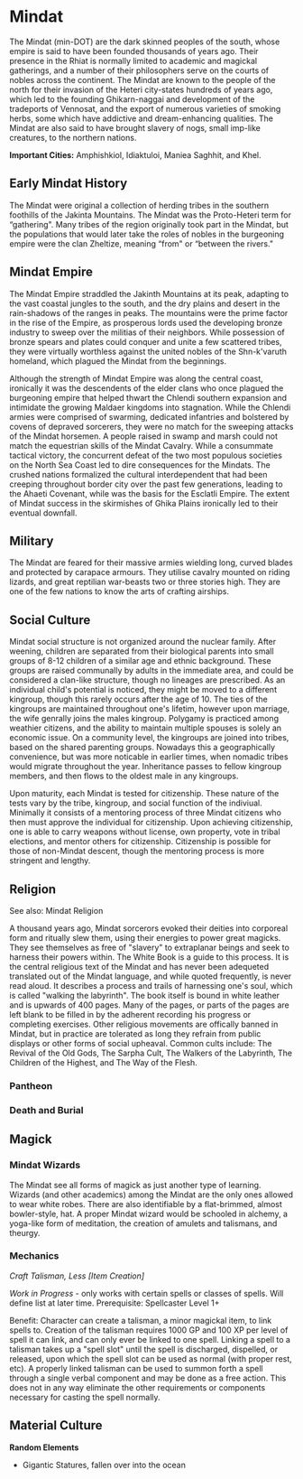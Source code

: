 # Mindat
The Mindat (min-DOT) are the dark skinned peoples of the south, whose empire is said to have been founded thousands of years ago. Their presence in the Rhiat is normally limited to academic and magickal gatherings, and a number of their philosophers serve on the courts of nobles across the continent. The Mindat are known to the people of the north for their invasion of the Heteri city-states hundreds of years ago, which led to the founding Ghikarn-naggai and development of the tradeports of Vennosat, and the export of numerous varieties of smoking herbs, some which have addictive and dream-enhancing qualities. The Mindat are also said to have brought slavery of nogs, small imp-like creatures, to the northern nations.

**Important Cities:** Amphishkiol, Idiaktuloi, Maniea Saghhit, and Khel.
 

## Early Mindat History
The Mindat were original a collection of herding tribes in the southern foothills of the Jakinta Mountains. The Mindat was the Proto-Heteri term for “gathering". Many tribes of the region originally took part in the Mindat, but the populations that would later take the roles of nobles in the burgeoning empire were the clan Zheltize, meaning “from" or “between the rivers."

## Mindat Empire 

The Mindat Empire straddled the Jakinth Mountains at its peak, adapting to the vast coastal jungles to the south, and the dry plains and desert in the rain-shadows of the ranges in peaks. The mountains were the prime factor in the rise of the Empire, as prosperous lords used the developing bronze industry to sweep over the militias of their neighbors. While possession of bronze spears and plates could conquer and unite a few scattered tribes, they were virtually worthless against the united nobles of the Shn-k'varuth homeland, which plagued the Mindat from the beginnings.

Although the strength of Mindat Empire was along the central coast, ironically it was the descendents of the elder clans who once plagued the burgeoning empire that helped thwart the Chlendi southern expansion and intimidate the growing Maldaer kingdoms into stagnation. While the Chlendi armies were comprised of swarming, dedicated infantries and bolstered by covens of depraved sorcerers, they were no match for the sweeping attacks of the Mindat horsemen. A people raised in swamp and marsh could not match the equestrian skills of the Mindat Cavalry. While a consummate tactical victory, the concurrent defeat of the two most populous societies on the North Sea Coast led to dire consequences for the Mindats. The crushed nations formalized the cultural interdependent that had been creeping throughout border city over the past few generations, leading to the Ahaeti Covenant, while was the basis for the Esclatli Empire. The extent of Mindat success in the skirmishes of Ghika Plains ironically led to their eventual downfall.

## Military

The Mindat are feared for their massive armies wielding long, curved blades and protected by carapace armours. They utilise cavalry mounted on riding lizards, and great reptilian war-beasts two or three stories high. They are one of the few nations to know the arts of crafting airships.

## Social Culture 

Mindat social structure is not organized around the nuclear family. After weening, children are separated from their biological parents into small groups of 8-12 children of a similar age and ethnic background. These groups are raised communally by adults in the immediate area, and could be considered a clan-like structure, though no lineages are prescribed. As an individual child's potential is noticed, they might be moved to a different kingroup, though this rarely occurs after the age of 10. The ties of the kingroups are maintained throughout one's lifetim, however upon marriage, the wife genrally joins the males kingroup. Polygamy is practiced among weathier citizens, and the ability to maintain multiple spouses is solely an economic issue. On a community level, the kingroups are joined into tribes, based on the shared parenting groups. Nowadays this a geographically convenience, but was more noticable in earlier times, when nomadic tribes would migrate throughout the year. Inheritance passes to fellow kingroup members, and then flows to the oldest male in any kingroups.

Upon maturity, each Mindat is tested for citizenship. These nature of the tests vary by the tribe, kingroup, and social function of the indiviual. Minimally it consists of a mentoring process of three Mindat citizens who then must approve the individual for citizenship. Upon achieving citizenship, one is able to carry weapons without license, own property, vote in tribal elections, and mentor others for citizenship. Citizenship is possible for those of non-Mindat descent, though the mentoring process is more stringent and lengthy.

## Religion
See also: Mindat Religion

A thousand years ago, Mindat sorcerors evoked their deities into corporeal form and ritually slew them, using their energies to power great magicks. They see themselves as free of "slavery" to extraplanar beings and seek to harness their powers within. The White Book is a guide to this process. It is the central religious text of the Mindat and has never been adequeted translated out of the Mindat language, and while quoted frequently, is never read aloud. It describes a process and trails of harnessing one's soul, which is called "walking the labyrinth". The book itself is bound in white leather and is upwards of 400 pages. Many of the pages, or parts of the pages are left blank to be filled in by the adherent recording his progress or completing exercises. Other religious movements are offically banned in Mindat, but in practice are tolerated as long they refrain from public displays or other forms of social upheaval. Common cults include: The Revival of the Old Gods, The Sarpha Cult, The Walkers of the Labyrinth, The Children of the Highest, and The Way of the Flesh.

### Pantheon

### Death and Burial

## Magick

### Mindat Wizards 
The Mindat see all forms of magick as just another type of learning. Wizards (and other academics) among the Mindat are the only ones allowed to wear white robes. There are also identifiable by a flat-brimmed, almost bowler-style, hat. A proper Mindat wizard would be schooled in alchemy, a yoga-like form of meditation, the creation of amulets and talismans, and theurgy.


### Mechanics
_Craft Talisman, Less [Item Creation]_ 

_Work in Progress_ - only works with certain spells or classes of spells. Will define list at later time. Prerequisite: Spellcaster Level 1+

Benefit: Character can create a talisman, a minor magickal item, to link spells to. Creation of the talisman requires 1000 GP and 100 XP per level of spell it can link, and can only ever be linked to one spell. Linking a spell to a talisman takes up a "spell slot" until the spell is discharged, dispelled, or released, upon which the spell slot can be used as normal (with proper rest, etc). A properly linked talisman can be used to summon forth a spell through a single verbal component and may be done as a free action. This does not in any way eliminate the other requirements or components necessary for casting the spell normally.

## Material Culture
**Random Elements**
* Gigantic Statures, fallen over into the ocean
